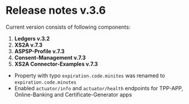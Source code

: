 # Release notes v.3.6

Current version consists of following components:

1. **Ledgers v.3.2**
2. **XS2A v.7.3**
3. **ASPSP-Profile v.7.3**
4. **Consent-Management v.7.3**
5. **XS2A Connector-Examples v.7.3**

- Property with typo `expiration.code.minites` was renamed to `expiration.code.minutes`
- Enabled `actuator/info` and `actuator/health` endpoints for TPP-APP, Online-Banking and Certificate-Generator apps 
